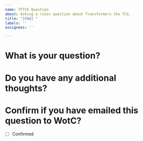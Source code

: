 ```yaml
---
name: TFTCG Question
about: Asking a rules question about Transformers the TCG.
title: "[FAQ] "
labels: ''
assignees: ''

---
```


# What is your question?

# Do you have any additional thoughts?

# Confirm if you have emailed this question to WotC?

- [ ] Confirmed

